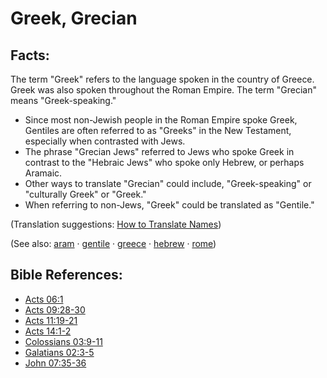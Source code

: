 # Greek, Grecian #

## Facts: ##

The term "Greek" refers to the language spoken in the country of Greece.  Greek was also spoken throughout the Roman Empire. The term "Grecian" means "Greek-speaking."

* Since most non-Jewish people in the Roman Empire spoke Greek, Gentiles are often referred to as "Greeks" in the New Testament, especially when contrasted with Jews.
* The phrase "Grecian Jews" referred to Jews who spoke Greek in contrast to the "Hebraic Jews" who spoke only Hebrew, or perhaps Aramaic.
* Other ways to translate "Grecian" could include, "Greek-speaking" or "culturally Greek" or "Greek."
* When referring to non-Jews, "Greek" could be translated as "Gentile."

(Translation suggestions: [How to Translate Names](https://git.door43.org/Door43/en-ta-translate-vol1/src/master/content/translate_names.md))

(See also: [aram](../other/aram.md) · [gentile](../other/gentile.md) · [greece](../other/greece.md) · [hebrew](../other/hebrew.md) · [rome](../other/rome.md))

## Bible References: ##

* [Acts 06:1](https://door43.org/en/bible/notes/act/06/01)
* [Acts 09:28-30](https://door43.org/en/bible/notes/act/09/28)
* [Acts 11:19-21](https://door43.org/en/bible/notes/act/11/19)
* [Acts 14:1-2](https://door43.org/en/bible/notes/act/14/01)
* [Colossians 03:9-11](https://door43.org/en/bible/notes/col/03/09)
* [Galatians 02:3-5](https://door43.org/en/bible/notes/gal/02/03)
* [John 07:35-36](https://door43.org/en/bible/notes/jhn/07/35)

